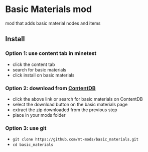 # Basic Materials mod

mod that adds basic material nodes and items

## Install

### Option 1: use content tab in minetest

* click the content tab
* search for basic materials
* click install on basic materials

### Option 2: download from [ContentDB](https://content.minetest.net/packages/VanessaE/basic_materials/)

* click the above link or search for basic materials on ContentDB
* select the download button on the basic materials page
* extract the zip downloaded from the previous step
* place in your mods folder

### Option 3: use git

* `git clone https://github.com/mt-mods/basic_materials.git`
* `cd basic_materials`